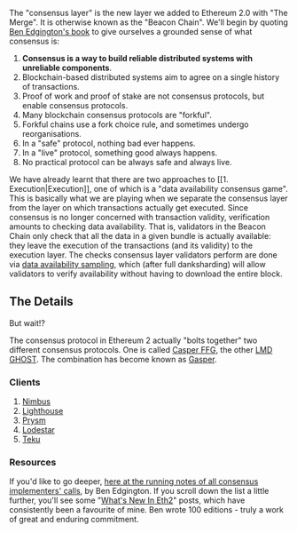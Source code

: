 The "consensus layer" is the new layer we added to Ethereum 2.0 with "The Merge". It is otherwise known as the "Beacon Chain". We'll begin by quoting [Ben Edgington's book](https://eth2book.info/latest/part2/consensus/) to give ourselves a grounded sense of what consensus is:

1. **Consensus is a way to build reliable distributed systems with unreliable components**.
2. Blockchain-based distributed systems aim to agree on a single history of transactions.
3. Proof of work and proof of stake are not consensus protocols, but enable consensus protocols.
4. Many blockchain consensus protocols are "forkful".
5. Forkful chains use a fork choice rule, and sometimes undergo reorganisations.
6. In a "safe" protocol, nothing bad ever happens.
7. In a "live" protocol, something good always happens.
8. No practical protocol can be always safe and always live.

We have already learnt that there are two approaches to [[1. Execution|Execution]], one of which is a "data availability consensus game". This is basically what we are playing when we separate the consensus layer from the layer on which transactions actually get executed. Since consensus is no longer concerned with transaction validity, verification amounts to checking data availability. That is, validators in the Beacon Chain only check that all the data in a given bundle is actually available: they leave the execution of the transactions (and its validity) to the execution layer. The checks consensus layer validators perform are done via [data availability sampling](https://www.youtube.com/live/xuLyZaty9iI?t=1388), which (after full danksharding) will allow validators to verify availability without having to download the entire block. 

## The Details

But wait!?

The consensus protocol in Ethereum 2 actually "bolts together" two different consensus protocols. One is called [Casper FFG](https://eth2book.info/bellatrix/part2/consensus/casper_ffg), the other [LMD GHOST](https://eth2book.info/bellatrix/part2/consensus/lmd_ghost). The combination has become known as [Gasper](https://eth2book.info/bellatrix/part2/consensus/gasper). 

### Clients

1. [Nimbus](https://nimbus.guide/)
2. [Lighthouse](https://lighthouse.sigmaprime.io/)
3. [Prysm](https://prysmaticlabs.com/)
4. [Lodestar](https://lodestar.chainsafe.io/)
5. [Teku](https://consensys.net/knowledge-base/ethereum-2/teku/)

### Resources

If you'd like to go deeper, [here at the running notes of all consensus implementers' calls](https://hackmd.io/@benjaminion), by Ben Edgington. If you scroll down the list a little further, you'll see some "[What's New In Eth2](https://eth2.news)" posts, which have consistently been a favourite of mine. Ben wrote 100 editions - truly a work of great and enduring commitment.
